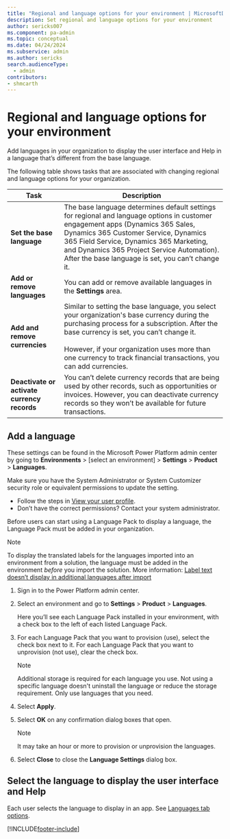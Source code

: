 ```yaml
---
title: "Regional and language options for your environment | MicrosoftDocs"
description: Set regional and language options for your environment 
author: sericks007
ms.component: pa-admin
ms.topic: conceptual
ms.date: 04/24/2024
ms.subservice: admin
ms.author: sericks 
search.audienceType: 
  - admin
contributors:
- shmcarth 
---
```

# Regional and language options for your environment 

Add languages in your organization to display the user interface and Help in a language that’s different from the base language. 

The following table shows tasks that are associated with changing regional and language options for your organization.  

|Task |  Description   |
|--------|---------|
|  **Set the base language**  |  The base language determines default settings for regional and language options in customer engagement apps (Dynamics 365 Sales, Dynamics 365 Customer Service, Dynamics 365 Field Service, Dynamics 365 Marketing, and Dynamics 365 Project Service Automation). After the base language is set, you can’t change it. |
| **Add or remove languages** | You can add or remove available languages in the **Settings** area. |
|  **Add and remove currencies**  | Similar to setting the base language, you select your organization's base currency during the purchasing process for a subscription. After the base currency is set, you can’t change it.<br /><br /> However, if your organization uses more than one currency to track financial transactions, you can add currencies. |
| **Deactivate or activate currency records** |   You can’t delete currency records that are being used by other records, such as opportunities or invoices. However, you can deactivate currency records so they won’t be available for future transactions. |

## Add a language  

These settings can be found in the Microsoft Power Platform admin center by going to **Environments** > [select an environment] > **Settings** > **Product** > **Languages**.

Make sure you have the System Administrator or System Customizer security role or equivalent permissions to update the setting.

- Follow the steps in [View your user profile](/powerapps/user/view-your-user-profile).
- Don’t have the correct permissions? Contact your system administrator.

Before users can start using a Language Pack to display a language, the Language Pack must be added in your organization.

> [!NOTE]
> To display the translated labels for the languages imported into an environment from a solution, the language must be added in the environment *before* you import the solution. More information: [Label text doesn’t display in additional languages after import](/powerapps/maker/data-platform/import-update-export-solutions#label-text-doesnt-display-in-additional-languages-after-import)

1. Sign in to the Power Platform admin center. 

1. Select an environment and go to **Settings** > **Product** > **Languages**.

   Here you’ll see each Language Pack installed in your environment, with a check box to the left of each listed Language Pack.  

1. For each Language Pack that you want to provision (use), select the check box next to it. For each Language Pack that you want to unprovision (not use), clear the check box.

   > [!NOTE]
   >  Additional storage is required for each language you use.  Not using a specific language doesn't uninstall the language or reduce the storage requirement.  Only use languages that you need.

1. Select **Apply**.  

1. Select **OK** on any confirmation dialog boxes that open.  

   > [!NOTE]
   >  It may take an hour or more to provision or unprovision the languages.  

1. Select **Close** to close the **Language Settings** dialog box.

## Select the language to display the user interface and Help  

 Each user selects the language to display in an app.  See [Languages tab options](/powerapps/user/set-personal-options#languages-tab-options).




[!INCLUDE[footer-include](../includes/footer-banner.md)]
